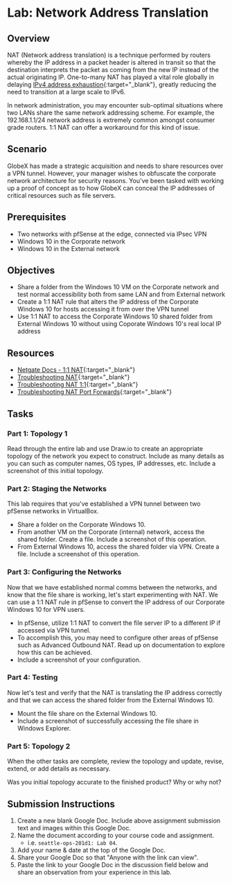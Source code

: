 # Lab: Network Address Translation

## Overview

NAT (Network address translation) is a technique performed by routers whereby the IP address in a packet header is altered in transit so that the destination interprets the packet as coming from the new IP instead of the actual originating IP. One-to-many NAT has played a vital role globally in delaying [IPv4 address exhaustion](https://en.wikipedia.org/wiki/IPv4_address_exhaustion){:target="_blank"}, greatly reducing the need to transition at a large scale to IPv6.

In network administration, you may encounter sub-optimal situations where two LANs share the same network addressing scheme. For example, the 192.168.1.1/24 network address is extremely common amongst consumer grade routers. 1:1 NAT can offer a workaround for this kind of issue.

## Scenario

GlobeX has made a strategic acquisition and needs to share resources over a VPN tunnel. However, your manager wishes to obfuscate the corporate network architecture for security reasons. You've been tasked with working up a proof of concept as to how GlobeX can conceal the IP addresses of critical resources such as file servers.

## Prerequisites

- Two networks with pfSense at the edge, connected via IPsec VPN
- Windows 10 in the Corporate network
- Windows 10 in the External network

## Objectives

- Share a folder from the Windows 10 VM on the Corporate network and test normal accessibility both from same LAN and from External network
- Create a 1:1 NAT rule that alters the IP address of the Corporate Windows 10 for hosts accessing it from over the VPN tunnel
- Use 1:1 NAT to access the Corporate Windows 10 shared folder from External Windows 10  without using Coporate Windows 10's real local IP address

## Resources

- [Netgate Docs - 1:1 NAT](https://docs.netgate.com/pfsense/en/latest/nat/1-1.html){:target="_blank"}
- [Troubleshooting NAT](https://docs.netgate.com/pfsense/en/latest/troubleshooting/nat.html){:target="_blank"}
- [Troubleshooting NAT 1:1](https://docs.netgate.com/pfsense/en/latest/troubleshooting/nat-1-1.html){:target="_blank"}
- [Troubleshooting NAT Port Forwards](https://docs.netgate.com/pfsense/en/latest/troubleshooting/nat-port-forwards.html){:target="_blank"}

## Tasks

### Part 1: Topology 1

Read through the entire lab and use Draw.io to create an appropriate topology of the network you expect to construct. Include as many details as you can such as computer names, OS types, IP addresses, etc. Include a screenshot of this initial topology.

### Part 2: Staging the Networks

This lab requires that you've established a VPN tunnel between two pfSense networks in VirtualBox.

- Share a folder on the Corporate Windows 10.
- From another VM on the Corporate (internal) network, access the shared folder. Create a file. Include a screenshot of this operation.
- From External Windows 10, access the shared folder via VPN. Create a file. Include a screenshot of this operation.

### Part 3: Configuring the Networks

Now that we have established normal comms between the networks, and know that the file share is working, let's start experimenting with NAT. We can use a 1:1 NAT rule in pfSense to convert the IP address of our Corporate Windows 10 for VPN users.

- In pfSense, utilize 1:1 NAT to convert the file server IP to a different IP if accessed via VPN tunnel.
- To accomplish this, you may need to configure other areas of pfSense such as Advanced Outbound NAT. Read up on documentation to explore how this can be achieved.
- Include a screenshot of your configuration.

### Part 4: Testing

Now let's test and verify that the NAT is translating the IP address correctly and that we can access the shared folder from the External Windows 10.

- Mount the file share on the External Windows 10.
- Include a screenshot of successfully accessing the file share in Windows Explorer.

### Part 5: Topology 2

When the other tasks are complete, review the topology and update, revise, extend, or add details as necessary.

Was you initial topology accurate to the finished product? Why or why not?

## Submission Instructions

1. Create a new blank Google Doc. Include above assignment submission text and images within this Google Doc.
1. Name the document according to your course code and assignment.
   - i.e. `seattle-ops-201d1: Lab 04`.
1. Add your name & date at the top of the Google Doc.
1. Share your Google Doc so that "Anyone with the link can view".
1. Paste the link to your Google Doc in the discussion field below and share an observation from your experience in this lab.
